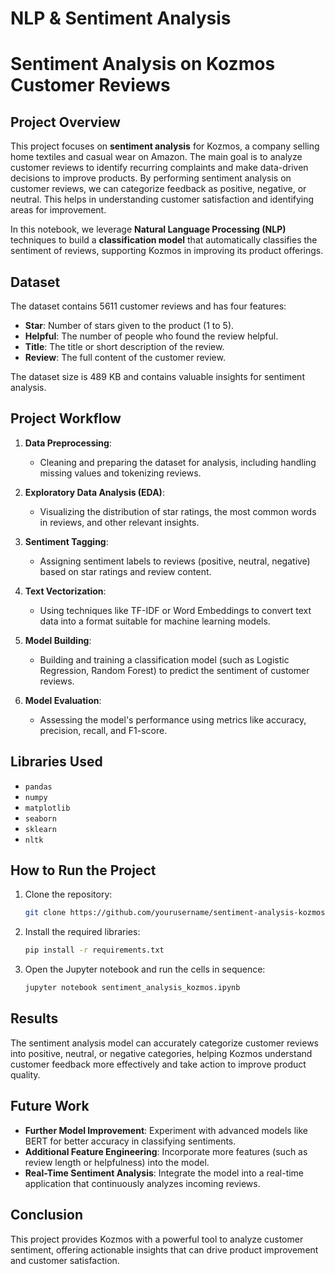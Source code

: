 # NLP & Sentiment Analysis 

# Sentiment Analysis on Kozmos Customer Reviews

## Project Overview

This project focuses on **sentiment analysis** for Kozmos, a company selling home textiles and casual wear on Amazon. The main goal is to analyze customer reviews to identify recurring complaints and make data-driven decisions to improve products. By performing sentiment analysis on customer reviews, we can categorize feedback as positive, negative, or neutral. This helps in understanding customer satisfaction and identifying areas for improvement.

In this notebook, we leverage **Natural Language Processing (NLP)** techniques to build a **classification model** that automatically classifies the sentiment of reviews, supporting Kozmos in improving its product offerings.

## Dataset

The dataset contains 5611 customer reviews and has four features:
- **Star**: Number of stars given to the product (1 to 5).
- **Helpful**: The number of people who found the review helpful.
- **Title**: The title or short description of the review.
- **Review**: The full content of the customer review.

The dataset size is 489 KB and contains valuable insights for sentiment analysis. 

## Project Workflow

1. **Data Preprocessing**:
   - Cleaning and preparing the dataset for analysis, including handling missing values and tokenizing reviews.
   
2. **Exploratory Data Analysis (EDA)**:
   - Visualizing the distribution of star ratings, the most common words in reviews, and other relevant insights.
   
3. **Sentiment Tagging**:
   - Assigning sentiment labels to reviews (positive, neutral, negative) based on star ratings and review content.
   
4. **Text Vectorization**:
   - Using techniques like TF-IDF or Word Embeddings to convert text data into a format suitable for machine learning models.
   
5. **Model Building**:
   - Building and training a classification model (such as Logistic Regression, Random Forest) to predict the sentiment of customer reviews.

6. **Model Evaluation**:
   - Assessing the model's performance using metrics like accuracy, precision, recall, and F1-score.

## Libraries Used

- `pandas`
- `numpy`
- `matplotlib`
- `seaborn`
- `sklearn`
- `nltk`


## How to Run the Project

1. Clone the repository:
   ```bash
   git clone https://github.com/yourusername/sentiment-analysis-kozmos.git
   ```
   
2. Install the required libraries:
   ```bash
   pip install -r requirements.txt
   ```

3. Open the Jupyter notebook and run the cells in sequence:
   ```bash
   jupyter notebook sentiment_analysis_kozmos.ipynb
   ```

## Results

The sentiment analysis model can accurately categorize customer reviews into positive, neutral, or negative categories, helping Kozmos understand customer feedback more effectively and take action to improve product quality.

## Future Work

- **Further Model Improvement**: Experiment with advanced models like BERT for better accuracy in classifying sentiments.
- **Additional Feature Engineering**: Incorporate more features (such as review length or helpfulness) into the model.
- **Real-Time Sentiment Analysis**: Integrate the model into a real-time application that continuously analyzes incoming reviews.

## Conclusion

This project provides Kozmos with a powerful tool to analyze customer sentiment, offering actionable insights that can drive product improvement and customer satisfaction.
